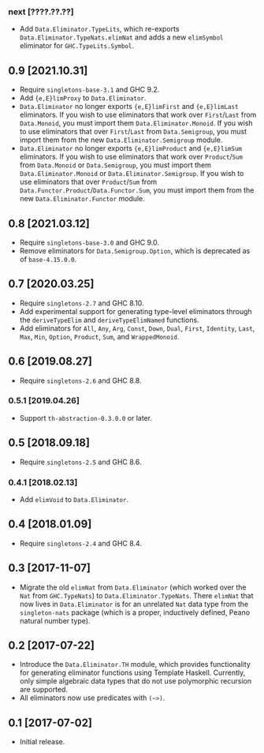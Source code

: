 ### next [????.??.??]
* Add `Data.Eliminator.TypeLits`, which re-exports
  `Data.Eliminator.TypeNats.elimNat` and adds a new `elimSymbol` eliminator
  for `GHC.TypeLits.Symbol`.

## 0.9 [2021.10.31]
* Require `singletons-base-3.1` and GHC 9.2.
* Add `{e,E}limProxy` to `Data.Eliminator`.
* `Data.Eliminator` no longer exports `{e,E}limFirst` and `{e,E}limLast`
  eliminators. If you wish to use eliminators that work over `First`/`Last`
  from `Data.Monoid`, you must import them `Data.Eliminator.Monoid`. If you
  wish to use eliminators that over `First`/`Last` from `Data.Semigroup`, you
  must import them from the new `Data.Eliminator.Semigroup` module.
* `Data.Eliminator` no longer exports `{e,E}limProduct` and `{e,E}limSum`
  eliminators. If you wish to use eliminators that work over `Product`/`Sum`
  from `Data.Monoid` or `Data.Semigroup`, you must import them
  `Data.Eliminator.Monoid` or `Data.Eliminator.Semigroup`. If you wish to use
  eliminators that over `Product`/`Sum` from
  `Data.Functor.Product`/`Data.Functor.Sum`, you must import them from the new
  `Data.Eliminator.Functor` module.

## 0.8 [2021.03.12]
* Require `singletons-base-3.0` and GHC 9.0.
* Remove eliminators for `Data.Semigroup.Option`, which is deprecated as of
  `base-4.15.0.0`.

## 0.7 [2020.03.25]
* Require `singletons-2.7` and GHC 8.10.
* Add experimental support for generating type-level eliminators through the
  `deriveTypeElim` and `deriveTypeElimNamed` functions.
* Add eliminators for `All`, `Any`, `Arg`, `Const`, `Down`, `Dual`, `First`,
  `Identity`, `Last`, `Max`, `Min`, `Option`, `Product`, `Sum`,
  and `WrappedMonoid`.

## 0.6 [2019.08.27]
* Require `singletons-2.6` and GHC 8.8.

### 0.5.1 [2019.04.26]
* Support `th-abstraction-0.3.0.0` or later.

## 0.5 [2018.09.18]
* Require `singletons-2.5` and GHC 8.6.

### 0.4.1 [2018.02.13]
* Add `elimVoid` to `Data.Eliminator`.

## 0.4 [2018.01.09]
* Require `singletons-2.4` and GHC 8.4.

## 0.3 [2017-11-07]
* Migrate the old `elimNat` from `Data.Eliminator` (which worked over the `Nat`
  from `GHC.TypeNats`) to `Data.Eliminator.TypeNats`. There `elimNat` that now
  lives in `Data.Eliminator` is for an unrelated `Nat` data type from the
  `singleton-nats` package (which is a proper, inductively defined, Peano
  natural number type).

## 0.2 [2017-07-22]
* Introduce the `Data.Eliminator.TH` module, which provides functionality for
  generating eliminator functions using Template Haskell. Currently, only
  simple algebraic data types that do not use polymorphic recursion are
  supported.
* All eliminators now use predicates with `(~>)`.

## 0.1 [2017-07-02]
* Initial release.
